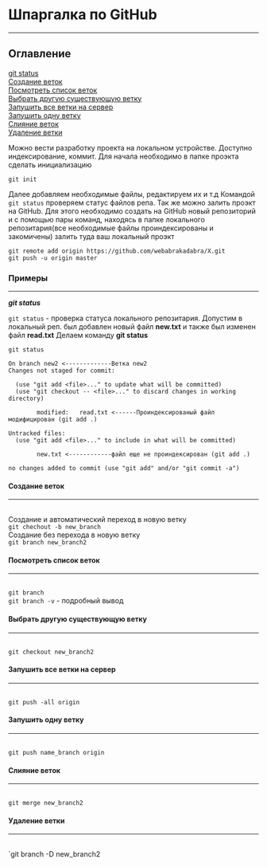 # Шпаргалка по GitHub
---------------------
## Оглавление
[git status](#git_status)  
[Создание веток](#branch_create)   
[Посмотреть список веток](#branch_list)  
[Выбрать другую существующую ветку](#branch_change)  
[Запушить все ветки на сервер](#push_all)  
[Запушить одну ветку](#push_one)  
[Слияние веток](#merge)    
[Удаление ветки](#branch-del)  

Можно вести разработку проекта на локальном устройстве. Доступно индексирование, коммит.
Для начала необходимо в папке проэкта сделать инициализацию

`git init`

Далее добавляем необходимые файлы, редактируем их и т.д
Командой `git status` проверяем статус файлов репа. Так же можно залить проэкт на GitHub.
Для этого необходимо создать на GitHub новый репозиторий и с помощью пары команд, находясь в
папке локального репозитария(все необходимые файлы проиндексированы и закомичены) 
залить туда ваш локальный проэкт
 
`git remote add origin https://github.com/webabrakadabra/X.git`  
`git push -u origin master`
 
 ### Примеры
-------------------
<a name="git_status"><b><em>git status</em></b></a>

`git status` - проверка статуса локального репозитария.
Допустим в локальный реп. был добавлен новый файл  **new.txt** и также был изменен файл **read.txt**
Делаем команду **git status** 
  
````
git status
 
On branch new2 <-------------Ветка new2
Changes not staged for commit: 
 
  (use "git add <file>..." to update what will be committed)
  (use "git checkout -- <file>..." to discard changes in working directory)
 
        modified:   read.txt <------Проиндексированый файл модифицирован (git add .)
 
Untracked files:
  (use "git add <file>..." to include in what will be committed)
 
        new.txt <------------файл еще не проиндексирован (git add .)
 
no changes added to commit (use "git add" and/or "git commit -a") 
````

#### Создание веток  
-------------------  
<a name="branch_create"></a>    
Создание и автоматический переход в новую ветку    
`git chechout -b new_branch`    
Создание без перехода в новую ветку  
`git branch new_branch2`  

#### Посмотреть список веток  
---------------------  
<a name="branch_list"></a>   
`git branch`  
`git branch -v` - подробный вывод  

#### Выбрать другую существующую ветку  
--------------------  
<a name="branch_chahge"></a>  
`git checkout new_branch2`    
#### Запушить все ветки на сервер  
---------------------  
<a name="push_all"></a>    
`git push -all origin`    
#### Запушить одну ветку  
---------------------  
<a name="push_one"></a>  
`git push name_branch origin`   
#### Слияние веток  
--------------------  
<a name="merge"></a>  
`git merge new_branch2`    
#### Удаление ветки  
---------------------  
<a name="branch-del"></a>  
`git branch -D new_branch2  



